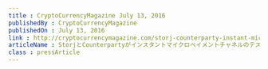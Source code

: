 ```yaml
---
title : CryptoCurrencyMagazine July 13, 2016
publishedBy : CryptoCurrencyMagazine
publishedOn : July 13, 2016
link : http://cryptocurrencymagazine.com/storj-counterparty-instant-micropayments/
articleName : StorjとCounterpartyがインスタントマイクロペイメントチャネルのテストを行う
class : pressArticle
---
```

